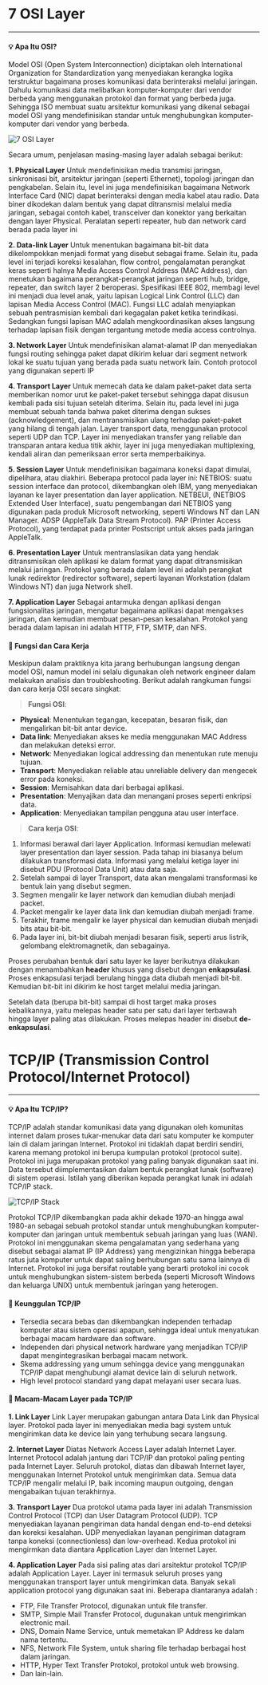 # 7 OSI Layer 
---

#### :bulb: Apa Itu OSI?
Model OSI (Open System Interconnection) diciptakan oleh International Organization for Standardization yang menyediakan kerangka logika terstruktur bagaimana proses komunikasi data berinteraksi melalui jaringan. Dahulu komunikasi data  melibatkan komputer-komputer dari vendor berbeda yang menggunakan protokol dan format yang berbeda juga. Sehingga ISO membuat suatu arsitektur komunikasi yang dikenal sebagai model OSI yang mendefinisikan standar untuk menghubungkan komputer-komputer dari vendor yang berbeda.

![7 OSI Layer](./assets/osi.png)

Secara umum, penjelasan masing-masing layer adalah sebagai berikut:

**1. Physical Layer**
Untuk mendefinisikan media transmisi jaringan, sinkronisasi bit, arsitektur jaringan (seperti Ethernet), topologi jaringan dan pengkabelan. Selain itu, level ini juga mendefinisikan bagaimana Network Interface Card (NIC) dapat berinteraksi dengan media kabel atau radio. Data biner dikodekan dalam bentuk yang dapat ditransmisi melalui media jaringan, sebagai contoh kabel, transceiver dan konektor yang berkaitan dengan layer Physical. Peralatan seperti repeater, hub dan network card berada pada layer ini

**2. Data-link Layer**
Untuk menentukan bagaimana bit-bit data dikelompokkan menjadi format yang disebut sebagai frame. Selain itu, pada level ini terjadi koreksi kesalahan, flow control, pengalamatan perangkat keras seperti halnya Media Access Control Address (MAC Address), dan menetukan bagaimana perangkat-perangkat jaringan seperti hub, bridge, repeater, dan switch layer 2 beroperasi. Spesifikasi IEEE 802, membagi level ini menjadi dua level anak, yaitu lapisan Logical Link Control (LLC) dan lapisan Media Access Control (MAC). Fungsi LLC adalah menyiapkan sebuah pentrasmisian kembali dari kegagalan paket ketika terindikasi. Sedangkan fungsi lapisan MAC adalah mengkoordinasikan akses langsung terhadap lapisan fisik dengan tergantung metode media access controlnya.

**3. Network Layer**
Untuk mendefinisikan alamat-alamat IP dan menyediakan fungsi routing sehingga paket dapat dikirim keluar dari segment network lokal ke suatu tujuan yang berada pada suatu network lain. Contoh protocol yang digunakan seperti IP

**4. Transport Layer**
Untuk memecah data ke dalam paket-paket data serta memberikan nomor urut ke paket-paket tersebut sehingga dapat disusun kembali pada sisi tujuan setelah diterima. Selain itu, pada level ini juga membuat sebuah tanda bahwa paket diterima dengan sukses (acknowledgement), dan mentransmisikan ulang terhadap paket-paket yang hilang di tengah jalan.
Layer transport data, menggunakan protocol seperti UDP dan TCP. Layer ini menyediakan transfer yang reliable dan transparan antara kedua titik akhir, layer ini juga menyediakan multiplexing, kendali aliran dan pemeriksaan error serta memperbaikinya.

**5. Session Layer**
Untuk mendefinisikan bagaimana koneksi dapat dimulai, dipelihara, atau diakhiri. Beberapa protocol pada layer ini: NETBIOS: suatu session interface dan protocol, dikembangkan oleh IBM, yang menyediakan layanan ke layer presentation dan layer application. NETBEUI, (NETBIOS Extended User Interface), suatu pengembangan dari NETBIOS yang digunakan pada produk Microsoft networking, seperti Windows NT dan LAN Manager. ADSP (AppleTalk Data Stream Protocol). PAP (Printer Access Protocol), yang terdapat pada printer Postscript untuk akses pada jaringan AppleTalk.

**6. Presentation Layer**
Untuk mentranslasikan data yang hendak ditransmisikan oleh aplikasi ke dalam format yang dapat ditransmisikan melalui jaringan. Protokol yang berada dalam level ini adalah perangkat lunak redirektor (redirector software), seperti layanan Workstation (dalam Windows NT) dan juga Network shell.

**7. Application Layer**
Sebagai antarmuka dengan aplikasi dengan fungsionalitas jaringan, mengatur bagaimana aplikasi dapat mengakses jaringan, dan kemudian membuat pesan-pesan kesalahan. Protokol yang berada dalam lapisan ini adalah HTTP, FTP, SMTP, dan NFS.

#### :memo: Fungsi dan Cara Kerja
Meskipun dalam praktiknya kita jarang berhubungan langsung dengan model OSI, namun model ini selalu digunakan oleh network engineer dalam melakukan analisis dan troubleshooting.
Berikut adalah rangkuman fungsi dan cara kerja OSI secara singkat:

> **Fungsi OSI**:

- **Physical**: Menentukan tegangan, kecepatan, besaran fisik, dan mengalirkan bit-bit antar device.
- **Data link**: Menyediakan akses ke media menggunakan MAC Address dan melakukan deteksi error.
- **Network**: Menyediakan logical addressing dan menentukan rute menuju tujuan.
- **Transport**: Menyediakan reliable atau unreliable delivery dan mengecek error pada koneksi.
- **Session**: Memisahkan data dari berbagai aplikasi.
- **Presentation**: Menyajikan data dan menangani proses seperti enkripsi data.
- **Application**: Menyediakan tampilan pengguna atau user interface.

> **Cara kerja OSI**:

1. Informasi berawal dari layer Application. Informasi kemudian melewati layer presentation dan layer session. Pada tahap ini biasanya belum dilakukan transformasi data. Informasi yang melalui ketiga layer ini disebut PDU (Protocol Data Unit) atau data saja.
2. Setelah sampai di layer Transport, data akan mengalami transformasi ke bentuk lain yang disebut segmen.
3. Segmen mengalir ke layer network dan kemudian diubah menjadi packet.
4. Packet mengalir ke layer data link dan kemudian diubah menjadi frame.
5. Terakhir, frame mengalir ke layer physical dan kemudian diubah menjadi bits atau bit-bit.
6. Pada layer ini, bit-bit diubah menjadi besaran fisik, seperti arus listrik, gelombang elektromagnetik, dan sebagainya.

Proses perubahan bentuk dari satu layer ke layer berikutnya dilakukan dengan menambahkan **header** khusus yang disebut dengan **enkapsulasi**. Proses enkapsulasi terjadi berulang hingga data diubah menjadi bit-bit. Kemudian bit-bit ini dikirim ke host target melalui media jaringan.

Setelah data (berupa bit-bit) sampai di host target maka proses kebalikannya, yaitu melepas header satu per satu dari layer terbawah hingga layer paling atas dilakukan. Proses melepas header ini disebut **de-enkapsulasi**.

# TCP/IP (Transmission Control Protocol/Internet Protocol)
---

#### :bulb: Apa Itu TCP/IP?
TCP/IP adalah standar komunikasi data yang digunakan oleh komunitas internet dalam proses tukar-menukar data dari satu komputer ke komputer lain di dalam jaringan Internet. Protokol ini tidaklah dapat berdiri sendiri, karena memang protokol ini berupa kumpulan protokol (protocol suite). Protokol ini juga merupakan protokol yang paling banyak digunakan saat ini. Data tersebut diimplementasikan dalam bentuk perangkat lunak (software) di sistem operasi. Istilah yang diberikan kepada perangkat lunak ini adalah TCP/IP stack.

![TCP/IP Stack](./assets/tcp.png)

Protokol TCP/IP dikembangkan pada akhir dekade 1970-an hingga awal 1980-an sebagai sebuah protokol standar untuk menghubungkan komputer-komputer dan jaringan untuk membentuk sebuah jaringan yang luas (WAN). Protokol ini menggunakan skema pengalamatan yang sederhana yang disebut sebagai alamat IP (IP Address) yang mengizinkan hingga beberapa ratus juta komputer untuk dapat saling berhubungan satu sama lainnya di Internet. Protokol ini juga bersifat routable yang berarti protokol ini cocok untuk menghubungkan sistem-sistem berbeda (seperti Microsoft Windows dan keluarga UNIX) untuk membentuk jaringan yang heterogen.

#### :memo: Keunggulan TCP/IP
- Tersedia secara bebas dan dikembangkan independen terhadap komputer atau sistem operasi apapun, sehingga ideal untuk menyatukan berbagai macam hardware dan software.
- Independen dari physical network hardware yang menjadikan TCP/IP dapat mengintegrasikan berbagai macam network.
- Skema addressing yang umum sehingga device yang menggunakan TCP/IP dapat menghubungi alamat device lain di seluruh network.
- High level protocol standard yang dapat melayani user secara luas.

#### :memo: Macam-Macam Layer pada TCP/IP
**1. Link Layer**
Link Layer merupakan gabungan antara Data Link dan Physical layer. Protokol pada layer ini menyediakan media bagi system untuk mengirimkan data ke device lain yang terhubung secara langsung.

**2. Internet Layer**
Diatas Network Access Layer adalah Internet Layer. Internet Protocol adalah jantung dari TCP/IP dan protokol paling penting pada Internet Layer. Seluruh protokol, diatas dan dibawah Internet layer, menggunakan Internet Protokol untuk mengirimkan data. Semua data TCP/IP mengalir melalui IP, baik incoming maupun outgoing, dengan mengabaikan tujuan terakhirnya.

**3. Transport Layer**
Dua protokol utama pada layer ini adalah Transmission Control Protocol (TCP) dan User Datagram Protocol (UDP). TCP menyediakan layanan pengiriman data handal dengan end-to-end deteksi dan koreksi kesalahan. UDP menyediakan layanan pengiriman datagram tanpa koneksi (connectionless) dan low-overhead. Kedua protokol ini mengirmkan data diantara Application Layer dan Internet Layer.

**4. Application Layer**
Pada sisi paling atas dari arsitektur protokol TCP/IP adalah Application Layer. Layer ini termasuk seluruh proses yang menggunakan transport layer untuk mengirimkan data. Banyak sekali application protocol yang digunakan saat ini. Beberapa diantaranya adalah :
- FTP, File Transfer Protocol, digunakan untuk file transfer.
- SMTP, Simple Mail Transfer Protocol, dugunakan untuk mengirimkan electronic mail.
- DNS, Domain Name Service, untuk memetakan IP Address ke dalam nama tertentu.
- NFS, Network File System, untuk sharing file terhadap berbagai host dalam jaringan.
- HTTP, Hyper Text Transfer Protokol, protokol untuk web browsing.
- Dan lain-lain.